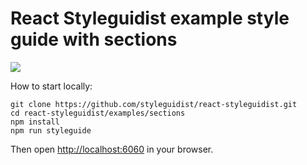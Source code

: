 # React Styleguidist example style guide with sections

![](https://d3vv6lp55qjaqc.cloudfront.net/items/3B12372E3v2e3q2U323O/Image%202016-04-20%20at%209.15.24%20AM.png)

How to start locally:

```
git clone https://github.com/styleguidist/react-styleguidist.git
cd react-styleguidist/examples/sections
npm install
npm run styleguide
```

Then open [http://localhost:6060](http://localhost:6060) in your browser.
